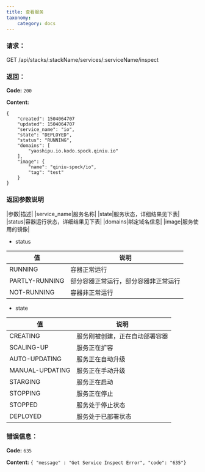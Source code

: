 ```yaml
---
title: 查看服务
taxonomy:
    category: docs
---
```


### 请求：

   GET /api/stacks/:stackName/services/:serviceName/inspect


### 返回：

**Code:** `200`

**Content:**

```
{
	"created": 1504064707
	"updated": 1504064707
	"service_name": "io",
	"state": "DEPLOYED",
	"status": "RUNNING",
	"domains": [
		"yaoshipu.io.kodo.spock.qiniu.io"
	],
	"image": {
		"name": "qiniu-spock/io",
		"tag": "test"
	}
}
```

### 返回参数说明

|参数|描述|
|service_name|服务名称|
|state|服务状态，详细结果见下表|
|status|容器运行状态，详细结果见下表|
|domains|绑定域名信息|
|image|服务使用的镜像|

- status

|值|说明|
|--|---|
|RUNNING|容器正常运行|
|PARTLY-RUNNING|部分容器正常运行，部分容器非正常运行|
|NOT-RUNNING|容器非正常运行|

- state

|值|说明|
|--|---|
|CREATING|服务刚被创建，正在自动部署容器|
|SCALING-UP|服务正在扩容|
|AUTO-UPDATING|服务正在自动升级|
|MANUAL-UPDATING|服务正在手动升级|
|STARGING|服务正在启动|
|STOPPING|服务正在停止|
|STOPPED|服务处于停止状态|
|DEPLOYED|服务处于已部署状态|


### 错误信息：

**Code:** `635`

**Content:** `{ "message" : "Get Service Inspect Error", "code": "635"}`